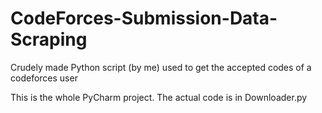 # CodeForces-Submission-Data-Scraping
 Crudely made Python script (by me) used to get the accepted codes of a codeforces user

This is the whole PyCharm project. The actual code is in Downloader.py

